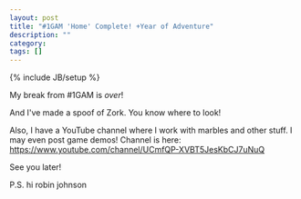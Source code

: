 ```yaml
---
layout: post
title: "#1GAM 'Home' Complete! +Year of Adventure"
description: ""
category:
tags: []
---
```

{% include JB/setup %}

My break from #1GAM is _over_!

And I've made a spoof of Zork. You know where to look!

Also, I have a YouTube channel where I work with marbles and other stuff.
I may even post game demos! Channel is here: https://www.youtube.com/channel/UCmfQP-XVBT5JesKbCJ7uNuQ

See you later!

P.S. hi robin johnson
